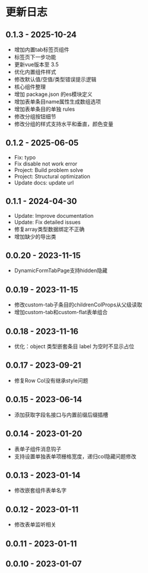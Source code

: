 # 更新日志

## 0.1.3 - 2025-10-24

* 增加内置tab标签页组件
* 标签页下一步功能
* 更新vue版本至 3.5
* 优化内置组件样式
* 修改默认值/空值/类型错误提示逻辑
* 核心组件整理
* 增加 package.json 的es模块定义
* 增加表单条目name属性生成数组选项
* 增加表单条目的单独 rules
* 修改分组按钮细节
* 修改分组的样式支持水平和垂直，颜色变量

## 0.1.2 - 2025-06-05

* Fix: typo
* Fix disable not work error
* Project: Build problem solve
* Project: Structural optimization
* Update docs: update url

## 0.1.1 - 2024-04-30

* Update: Improve documentation
* Update: Fix detailed issues
* 修复array类型数据绑定不正确
* 增加缺少的导出类

## 0.0.20 - 2023-11-15

* DynamicFormTabPage支持hidden隐藏

## 0.0.19 - 2023-11-15

* 修改custom-tab子条目的childrenColProps从父级读取
* 增加custom-tab和custom-flat表单组合

## 0.0.18 - 2023-11-16

* 优化：object 类型嵌套条目 label 为空时不显示占位

## 0.0.17 - 2023-09-21

* 修复Row Col没有继承style问题

## 0.0.15 - 2023-06-14

* 添加获取字段名接口与内置前缀后缀插槽

## 0.0.14 - 2023-01-20

* 表单子组件消息钩子
* 支持设置单独表单项栅格宽度，递归col隐藏问题修改

## 0.0.13 - 2023-01-14

* 修改嵌套组件表单名字

## 0.0.12 - 2023-01-11

* 修改表单监听相关

## 0.0.11 - 2023-01-11

## 0.0.10 - 2023-01-07
